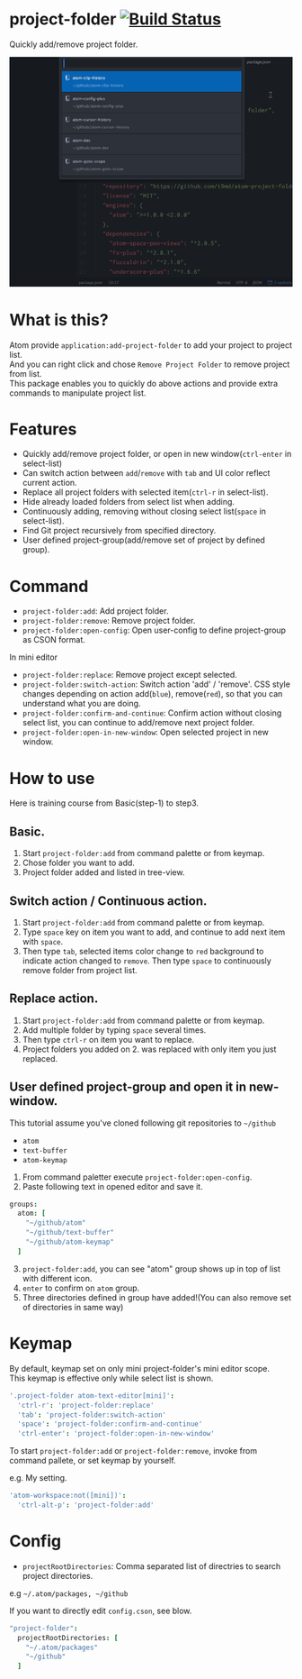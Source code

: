 # project-folder [![Build Status](https://travis-ci.org/t9md/atom-project-folder.svg?branch=master)](https://travis-ci.org/t9md/atom-project-folder)

Quickly add/remove project folder.

![gif](https://raw.githubusercontent.com/t9md/t9md/c9cbeb79d3e8f86fc60efb52e696d4340012e4da/img/atom-project-folder.gif)

# What is this?

Atom provide `application:add-project-folder` to add your project to project list.  
And you can right click and chose `Remove Project Folder` to remove project from list.  
This package enables you to quickly do above actions and provide extra commands to manipulate project list.

# Features

* Quickly add/remove project folder, or open in new window(`ctrl-enter` in select-list)
* Can switch action between `add`/`remove` with `tab` and UI color reflect current action.
* Replace all project folders with selected item(`ctrl-r` in select-list).
* Hide already loaded folders from select list when adding.
* Continuously adding, removing without closing select list(`space` in select-list).
* Find Git project recursively from specified directory.
* User defined project-group(add/remove set of project by defined group).

# Command

* `project-folder:add`: Add project folder.
* `project-folder:remove`: Remove project folder.
* `project-folder:open-config`: Open user-config to define project-group as CSON format.

In mini editor
* `project-folder:replace`: Remove project except selected.
* `project-folder:switch-action`: Switch action 'add' / 'remove'. CSS style changes depending on action add(`blue`), remove(`red`), so that you can understand what you are doing.
* `project-folder:confirm-and-continue`: Confirm action without closing select list, you can continue to add/remove next project folder.
* `project-folder:open-in-new-window`: Open selected project in new window.

# How to use

Here is training course from Basic(step-1) to step3.

## Basic.

1. Start `project-folder:add` from command palette or from keymap.
2. Chose folder you want to add.
3. Project folder added and listed in tree-view.

## Switch action / Continuous action.

1. Start `project-folder:add` from command palette or from keymap.
2. Type `space` key on item you want to add, and continue to add next item with `space`.
3. Then type `tab`, selected items color change to `red` background to indicate action changed to `remove`. Then type `space` to continuously remove folder from project list.

## Replace action.

1. Start `project-folder:add` from command palette or from keymap.
2. Add multiple folder by typing `space` several times.
3. Then type `ctrl-r` on item you want to replace.
4. Project folders you added on 2. was replaced with only item you just replaced.

## User defined project-group and open it in new-window.

This tutorial assume you've cloned following git repositories to `~/github`

* `atom`
* `text-buffer`
* `atom-keymap`

1. From command paletter execute `project-folder:open-config`.
2. Paste following text in opened editor and save it.
```coffeescript
groups:
  atom: [
    "~/github/atom"
    "~/github/text-buffer"
    "~/github/atom-keymap"
  ]
```
3. `project-folder:add`, you can see "atom" group shows up in top of list with different icon.
4. `enter` to confirm on `atom` group.
5. Three directories defined in group have added!(You can also remove set of directories in same way)

# Keymap

By default, keymap set on only mini project-folder's mini editor scope.  
This keymap is effective only while select list is shown.

```coffeescript
'.project-folder atom-text-editor[mini]':
  'ctrl-r': 'project-folder:replace'
  'tab': 'project-folder:switch-action'
  'space': 'project-folder:confirm-and-continue'
  'ctrl-enter': 'project-folder:open-in-new-window'
```

To start `project-folder:add` or `project-folder:remove`, invoke from command pallete, or set keymap by yourself.

e.g. My setting.

```coffeescript
'atom-workspace:not([mini])':
  'ctrl-alt-p': 'project-folder:add'
```

# Config

* `projectRootDirectories`: Comma separated list of directries to search project directories.

e.g
`~/.atom/packages, ~/github`

If you want to directly edit `config.cson`, see blow.

```coffeescript
"project-folder":
  projectRootDirectories: [
    "~/.atom/packages"
    "~/github"
  ]
```

